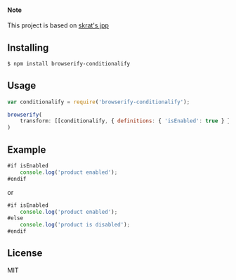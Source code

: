 #### Note
This project is based on [skrat's jpp](https://www.npmjs.com/package/jpp)

## Installing

```bash
$ npm install browserify-conditionalify
```

## Usage

```js
var conditionalify = require('browserify-conditionalify');
```

```js
browserify(
    transform: [[conditionalify, { definitions: { 'isEnabled': true } }]]
)
```

## Example

```js
#if isEnabled            
    console.log('product enabled');
#endif
```

or

```js
#if isEnabled            
    console.log('product enabled');
#else 
    console.log('product is disabled');
#endif
```

## License

MIT